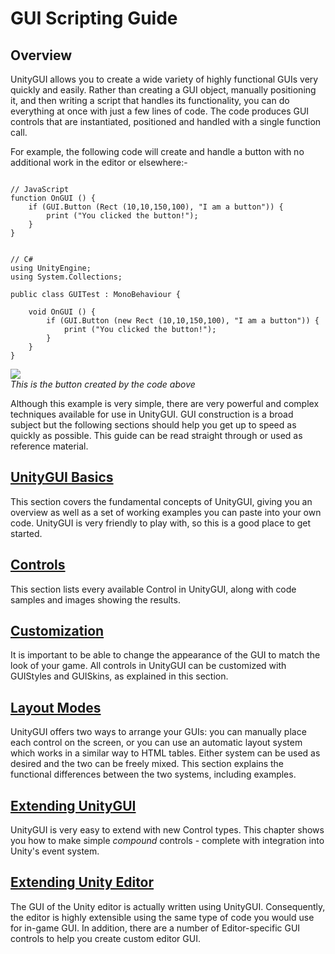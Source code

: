 GUI Scripting Guide
===================



Overview
--------


UnityGUI allows you to create a wide variety of highly functional GUIs very quickly and easily.  Rather than creating a GUI object, manually positioning it, and then writing a script that handles its functionality, you can do everything at once with just a few lines of code.  The code produces <span class=keyword>GUI controls</span> that are instantiated, positioned and handled with a single function call.

For example, the following code will create and handle a button with no additional work in the editor or elsewhere:-

````

// JavaScript
function OnGUI () {
	if (GUI.Button (Rect (10,10,150,100), "I am a button")) {
		print ("You clicked the button!");
	}
}


// C#
using UnityEngine;
using System.Collections;

public class GUITest : MonoBehaviour {
			
	void OnGUI () {
		if (GUI.Button (new Rect (10,10,150,100), "I am a button")) {
			print ("You clicked the button!");
		}
	}
}

````

![](http://docwiki.hq.unity3d.com/uploads/Main/guiScripting-simpleButton.png)  
_This is the button created by the code above_

Although this example is very simple, there are very powerful and complex techniques available for use in UnityGUI.  GUI construction is a broad subject but the following sections should help you get up to speed as quickly as possible.  This guide can be read straight through or used as reference material.


[UnityGUI Basics](gui-Basics.html)
----------------------------------


This section covers the fundamental concepts of UnityGUI, giving you an overview as well as a set of working examples you can paste into your own code. UnityGUI is very friendly to play with, so this is a good place to get started.


[Controls](gui-Controls.html)
-----------------------------


This section lists every available Control in UnityGUI, along with code samples and images showing the results.


[Customization](gui-Customization.html)
---------------------------------------


It is important to be able to change the appearance of the GUI to match the look of your game.  All controls in UnityGUI can be customized with <span class=keyword>GUIStyles</span> and <span class=keyword>GUISkins</span>, as explained in this section.


[Layout Modes](gui-Layout.html)
-------------------------------


UnityGUI offers two ways to arrange your GUIs: you can manually place each control on the screen, or you can use an automatic layout system which works in a similar way to HTML tables.  Either system can be used as desired and the two can be freely mixed.  This section explains the functional differences between the two systems, including examples.


[Extending UnityGUI](gui-Extending.html)
----------------------------------------


UnityGUI is very easy to extend with new Control types. This chapter shows you how to make simple _compound_ controls - complete with integration into Unity's event system.


[Extending Unity Editor](gui-ExtendingEditor.html)
--------------------------------------------------


The GUI of the Unity editor is actually written using UnityGUI. Consequently, the editor is highly extensible using the same type of code you would use for in-game GUI. In addition, there are a number of Editor-specific GUI controls to help you create custom editor GUI.

